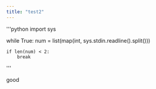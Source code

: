 ```yaml
---
title: "test2"
---
```


'''python
import sys

while True:
    num = list(map(int, sys.stdin.readline().split()))

    if len(num) < 2:
        break
'''

good